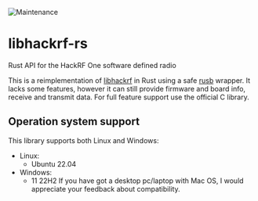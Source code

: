 ![Maintenance](https://img.shields.io/badge/maintenance-stable-green)

# libhackrf-rs
Rust API for the HackRF One software defined radio

This is a reimplementation of [libhackrf] in Rust using a safe [rusb] wrapper.
It lacks some features, however it can still provide firmware and board info, receive and transmit data.
For full feature support use the official C library.

## Operation system support
This library supports both Linux and Windows:
* Linux:
  - Ubuntu 22.04
* Windows:
  - 11 22H2
If you have got a desktop pc/laptop with Mac OS, I would appreciate your feedback about compatibility.

[rusb]: https://github.com/a1ien/rusb
[HackRF One]: https://greatscottgadgets.com/hackrf/one/
[libhackrf]: https://github.com/greatscottgadgets/hackrf/tree/master/host
